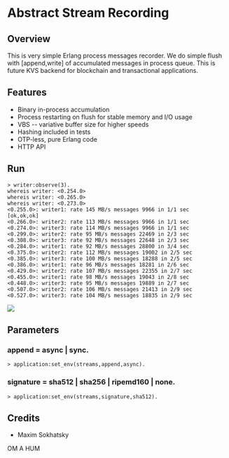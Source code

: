 Abstract Stream Recording
=========================

Overview
--------

This is very simple Erlang process messages recorder.
We do simple flush with [append,write] of accumulated messages in process queue.
This is future KVS backend for blockchain and transactional applications.

Features
--------

* Binary in-process accumulation
* Process restarting on flush for stable memory and I/O usage
* VBS -- variative buffer size for higher speeds
* Hashing included in tests
* OTP-less, pure Erlang code
* HTTP API

Run
---

```
> writer:observe(3).
whereis writer: <0.254.0>
whereis writer: <0.265.0>
whereis writer: <0.273.0>
<0.255.0>: writer1: rate 145 MB/s messages 9966 in 1/1 sec
[ok,ok,ok]
<0.266.0>: writer2: rate 113 MB/s messages 9966 in 1/1 sec
<0.274.0>: writer3: rate 114 MB/s messages 9966 in 1/1 sec
<0.299.0>: writer2: rate 95 MB/s messages 22469 in 2/3 sec
<0.308.0>: writer3: rate 92 MB/s messages 22648 in 2/3 sec
<0.284.0>: writer1: rate 92 MB/s messages 28800 in 3/4 sec
<0.375.0>: writer2: rate 112 MB/s messages 19002 in 2/5 sec
<0.385.0>: writer3: rate 100 MB/s messages 18288 in 2/5 sec
<0.386.0>: writer1: rate 96 MB/s messages 18281 in 2/6 sec
<0.429.0>: writer2: rate 107 MB/s messages 22355 in 2/7 sec
<0.455.0>: writer1: rate 98 MB/s messages 19043 in 2/8 sec
<0.448.0>: writer3: rate 95 MB/s messages 19889 in 2/7 sec
<0.507.0>: writer2: rate 106 MB/s messages 21413 in 2/9 sec
<0.527.0>: writer3: rate 104 MB/s messages 18835 in 2/9 sec
```

<img src="https://pbs.twimg.com/media/CtToV9MWIAEhn1s.jpg:large">

Parameters
----------

### append = async | sync.

```
> application:set_env(streams,append,async).
```

### signature = sha512 | sha256 | ripemd160 | none.

```
> application:set_env(streams,signature,sha512).
```

Credits
--------

* Maxim Sokhatsky

OM A HUM
